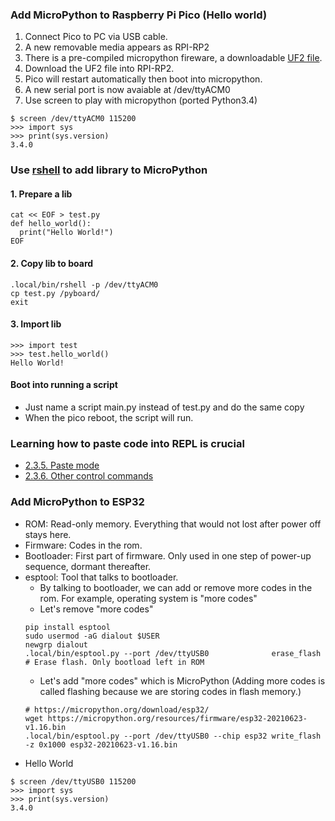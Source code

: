 ### Add MicroPython to Raspberry Pi Pico (Hello world)
1. Connect Pico to PC via USB cable.
2. A new removable media appears as RPI-RP2
3. There is a pre-compiled micropython fireware, a downloadable [UF2 file](https://www.raspberrypi.org/documentation/rp2040/getting-started/#getting-started-with-micropython).
4. Download the UF2 file into RPI-RP2.
5. Pico will restart automatically then boot into micropython.
6. A new serial port is now avaiable at /dev/ttyACM0
7. Use screen to play with micropython (ported Python3.4)
```
$ screen /dev/ttyACM0 115200
>>> import sys 
>>> print(sys.version)
3.4.0
```
### Use [rshell](https://github.com/dhylands/rshell) to add library to MicroPython
#### 1. Prepare a lib
```shell
cat << EOF > test.py
def hello_world():
  print("Hello World!")
EOF
```
#### 2. Copy lib to board
```shell
.local/bin/rshell -p /dev/ttyACM0
cp test.py /pyboard/
exit
```
#### 3. Import lib
```
>>> import test
>>> test.hello_world()
Hello World!
```
#### Boot into running a script
* Just name a script main.py instead of test.py and do the same copy
* When the pico reboot, the script will run. 
### Learning how to paste code into REPL is crucial
* [2.3.5. Paste mode](https://docs.micropython.org/en/latest/esp8266/tutorial/repl.html#paste-mode)
* [2.3.6. Other control commands](https://docs.micropython.org/en/latest/esp8266/tutorial/repl.html#other-control-commands)
### Add MicroPython to ESP32
* ROM: Read-only memory. Everything that would not lost after power off stays here.
* Firmware: Codes in the rom.
* Bootloader: First part of firmware. Only used in one step of power-up sequence, dormant thereafter.
* esptool: Tool that talks to bootloader. 
  * By talking to bootloader, we can add or remove more codes in the rom. For example, operating system is "more codes"
  * Let's remove "more codes"
  ```
  pip install esptool
  sudo usermod -aG dialout $USER
  newgrp dialout
  .local/bin/esptool.py --port /dev/ttyUSB0              erase_flash # Erase flash. Only bootload left in ROM
  ```
  * Let's add "more codes" which is MicroPython (Adding more codes is called flashing because we are storing codes in flash memory.)
  ```
  # https://micropython.org/download/esp32/
  wget https://micropython.org/resources/firmware/esp32-20210623-v1.16.bin 
  .local/bin/esptool.py --port /dev/ttyUSB0 --chip esp32 write_flash -z 0x1000 esp32-20210623-v1.16.bin
  ```
* Hello World
```
$ screen /dev/ttyUSB0 115200
>>> import sys 
>>> print(sys.version)
3.4.0
```
